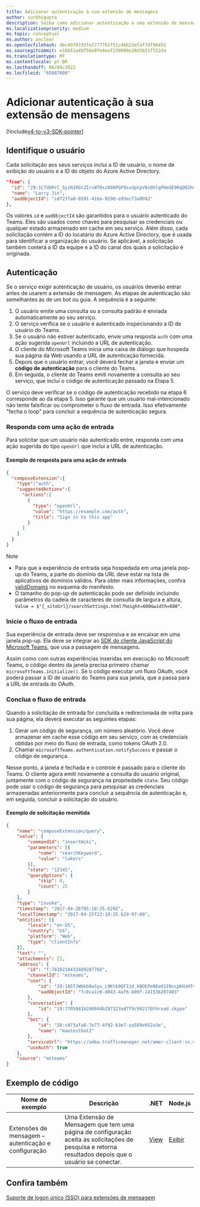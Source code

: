 ```yaml
---
title: Adicionar autenticação à sua extensão de mensagens
author: surbhigupta
description: Saiba como adicionar autenticação a uma extensão de mensagem usando amostra e exemplos de código
ms.localizationpriority: medium
ms.topic: conceptual
ms.author: anclear
ms.openlocfilehash: dbc49707d3fe2777761f51c46b23efaf7df96491
ms.sourcegitcommit: e16b51a49756e0fe4eaf239898e28d3021f552da
ms.translationtype: MT
ms.contentlocale: pt-BR
ms.lasthandoff: 06/04/2022
ms.locfileid: "65887608"
---
```

# <a name="add-authentication-to-your-message-extension"></a>Adicionar autenticação à sua extensão de mensagens

[!include[v4-to-v3-SDK-pointer](~/includes/v4-to-v3-pointer-me.md)]

## <a name="identify-the-user"></a>Identifique o usuário

Cada solicitação aos seus serviços inclui a ID de usuário, o nome de exibição do usuário e a ID do objeto do Azure Active Directory.

```json
"from": {
  "id": "29:1C7dbRrC_5yzN1RGtZIrcWT0xz88KPGP9sxdpVpV8sODlgPHeQE9RqQ02hnpuKzy6zZ-AaZx6swUOMj_Dsdse3TQ4sIaeebbFBF-VgjJy_nY",
  "name": "Larry Jin",
  "aadObjectId": "cd723fa0-0591-416a-9290-e93ecf3a9b92"
},
```

Os valores `id` e `aadObjectId` são garantidos para o usuário autenticado do Teams. Eles são usados como chaves para pesquisar as credenciais ou qualquer estado armazenado em cache em seu serviço. Além disso, cada solicitação contém a ID do locatário do Azure Active Directory, que é usada para identificar a organização do usuário. Se aplicável, a solicitação também conterá a ID da equipe e a ID do canal dos quais a solicitação é originada.

## <a name="authentication"></a>Autenticação

Se o serviço exigir autenticação de usuário, os usuários deverão entrar antes de usarem a extensão de mensagem. As etapas de autenticação são semelhantes às de um bot ou guia. A sequência é a seguinte:

1. O usuário emite uma consulta ou a consulta padrão é enviada automaticamente ao seu serviço.
1. O serviço verifica se o usuário é autenticado inspecionando a ID de usuário do Teams.
1. Se o usuário não estiver autenticado, envie uma resposta `auth` com uma ação sugerida `openUrl` incluindo a URL de autenticação.
1. O cliente do Microsoft Teams inicia uma caixa de diálogo que hospeda sua página da Web usando a URL de autenticação fornecida.
1. Depois que o usuário entrar, você deverá fechar a janela e enviar um **código de autenticação** para o cliente do Teams.
1. Em seguida, o cliente do Teams emiti novamente a consulta ao seu serviço, que inclui o código de autenticação passado na Etapa 5.

O serviço deve verificar se o código de autenticação recebido na etapa 6 corresponde ao da etapa 5. Isso garante que um usuário mal-intencionado não tente falsificar ou comprometer o fluxo de entrada. Isso efetivamente "fecha o loop" para concluir a sequência de autenticação segura.

### <a name="respond-with-a-sign-in-action"></a>Responda com uma ação de entrada

Para solicitar que um usuário não autenticado entre, responda com uma ação sugerida do tipo `openUrl` que inclui a URL de autenticação.

#### <a name="response-example-for-a-sign-in-action"></a>Exemplo de resposta para uma ação de entrada

```json
{
  "composeExtension":{
    "type":"auth",
    "suggestedActions":{
      "actions":[
        {
          "type": "openUrl",
          "value": "https://example.com/auth",
          "title": "Sign in to this app"
        }
      ]
    }
  }
}
```

> [!NOTE]
>
> * Para que a experiência de entrada seja hospedada em uma janela pop-up do Teams, a parte do domínio da URL deve estar na lista de aplicativos de domínios válidos. Para obter mais informações, confira [validDomains](~/resources/schema/manifest-schema.md#validdomains) no esquema do manifesto.
> * O tamanho do pop-up de autenticação pode ser definido incluindo parâmetros da cadeia de caracteres de consulta de largura e altura, `Value = $"{_siteUrl}/searchSettings.html?height=600&width=600"`.

### <a name="start-the-sign-in-flow"></a>Inicie o fluxo de entrada

Sua experiência de entrada deve ser responsiva e se encaixar em uma janela pop-up. Ela deve se integrar ao [SDK do cliente JavaScript do Microsoft Teams](/javascript/api/overview/msteams-client), que usa a passagem de mensagens.

Assim como com outras experiências inseridas em execução no Microsoft Teams, o código dentro da janela precisa primeiro chamar `microsoftTeams.initialize()`. Se o código executar um fluxo OAuth, você poderá passar a ID de usuário do Teams para sua janela, que a passa para a URL de entrada do OAuth.

### <a name="complete-the-sign-in-flow"></a>Conclua o fluxo de entrada

Quando a solicitação de entrada for concluída e redirecionada de volta para sua página, ela deverá executar as seguintes etapas:

1. Gerar um código de segurança, um número aleatório. Você deve armazenar em cache esse código em seu serviço, com as credenciais obtidas por meio do fluxo de entrada, como tokens OAuth 2.0.
1. Chamar `microsoftTeams.authentication.notifySuccess` e passar o código de segurança.

Nesse ponto, a janela é fechada e o controle é passado para o cliente do Teams. O cliente agora emiti novamente a consulta do usuário original, juntamente com o código de segurança na propriedade `state`. Seu código pode usar o código de segurança para pesquisar as credenciais armazenadas anteriormente para concluir a sequência de autenticação e, em seguida, concluir a solicitação do usuário.

#### <a name="reissued-request-example"></a>Exemplo de solicitação reemitida

```json
{
    "name": "composeExtension/query",
    "value": {
        "commandId": "insertWiki",
        "parameters": [{
            "name": "searchKeyword",
            "value": "lakers"
        }],
        "state": "12345",
        "queryOptions": {
            "skip": 0,
            "count": 25
        }
    },
    "type": "invoke",
    "timestamp": "2017-04-26T05:18:25.629Z",
    "localTimestamp": "2017-04-25T22:18:25.629-07:00",
    "entities": [{
        "locale": "en-US",
        "country": "US",
        "platform": "Web",
        "type": "clientInfo"
    }],
    "text": "",
    "attachments": [],
    "address": {
        "id": "f:7638210432489287768",
        "channelId": "msteams",
        "user": {
            "id": "29:1A5TJWHkbOwSyu_L9Ktk9QFI1d_kBOEPeNEeO1INscpKHzHTvWfiau5AX_6y3SuiOby-r73dzHJ17HipUWqGPgw",
            "aadObjectId": "fc8ca1c0-d043-4af6-b09f-141536207403"
        },
        "conversation": {
            "id": "19:7705841b240044b297123ad7f9c99217@thread.skype"
        },
        "bot": {
            "id": "28:c073afa8-7e77-4f92-b3e7-aa589e952a3e",
            "name": "maotestbot2"
        },
        "serviceUrl": "https://smba.trafficmanager.net/amer-client-ss.msg/",
        "useAuth": true
    },
    "source": "msteams"
}
```

## <a name="code-sample"></a>Exemplo de código

|**Nome de exemplo** | **Descrição** |**.NET** | **Node.js**|
|----------------|-----------------|--------------|----------------|
|Extensões de mensagem – autenticação e configuração | Uma Extensão de Mensagem que tem uma página de configuração aceita as solicitações de pesquisa e retorna resultados depois que o usuário se conectar. |[View](https://github.com/microsoft/BotBuilder-Samples/tree/main/samples/csharp_dotnetcore/52.teams-messaging-extensions-search-auth-config)|[Exibir](https://github.com/microsoft/BotBuilder-Samples/blob/main/samples/javascript_nodejs/52.teams-messaging-extensions-search-auth-config)|

## <a name="see-also"></a>Confira também

[Suporte de logon único (SSO) para extensões de mensagem](~/messaging-extensions/how-to/enable-sso-auth-me.md)
